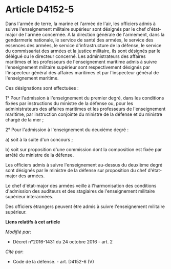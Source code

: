 # Article D4152-5

Dans l'armée de terre, la marine et l'armée de l'air, les officiers admis à suivre l'enseignement militaire supérieur sont
désignés par le chef d'état-major de l'armée concernée. A la direction générale de l'armement, dans la gendarmerie nationale,
le service de santé des armées, le service des essences des armées, le service d'infrastructure de la défense, le service du
commissariat des armées et la justice militaire, ils sont désignés par le délégué ou le directeur concerné. Les
administrateurs des affaires maritimes et les professeurs de l'enseignement maritime admis à suivre l'enseignement militaire
supérieur sont respectivement désignés par l'inspecteur général des affaires maritimes et par l'inspecteur général de
l'enseignement maritime.

Ces désignations sont effectuées : 

1° Pour l'admission à l'enseignement du premier degré, dans les conditions fixées par instructions du ministre de la défense
ou, pour les administrateurs des affaires maritimes et les professeurs de l'enseignement maritime, par instruction conjointe
du ministre de la défense et du ministre chargé de la mer  ; 

2° Pour l'admission à l'enseignement du deuxième degré : 

a) soit à la suite d'un concours ; 

b) soit sur proposition d'une commission dont la composition est fixée par arrêté du ministre de la défense. 

Les officiers admis à suivre l'enseignement au-dessus du deuxième degré sont désignés par le ministre de la défense sur
proposition du chef d'état-major des armées. 

Le chef d'état-major des armées veille à l'harmonisation des conditions d'admission des auditeurs et des stagiaires de
l'enseignement militaire supérieur interarmées. 

Des officiers étrangers peuvent être admis à suivre l'enseignement militaire supérieur.

**Liens relatifs à cet article**

_Modifié par_:

  - Décret n°2016-1431 du 24 octobre 2016 - art. 2

_Cité par_:

  - Code de la défense. - art. D4152-6 (V)
